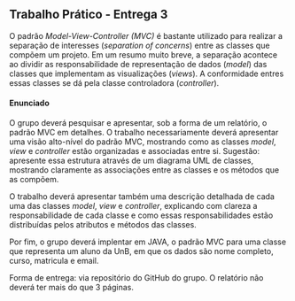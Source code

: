 ## Trabalho Prático - Entrega 3

O padrão _Model-View-Controller (MVC)_ é bastante utilizado para realizar a
separação de interesses (_separation of concerns_) entre as classes que compõem
um projeto. Em um resumo muito breve, a separação acontece ao dividir as
responsabilidade de representação de dados (_model_) das classes que implementam
as visualizações (_views_). A conformidade entres essas classes se dá pela
classe controladora (_controller_). 

#### Enunciado

O grupo deverá pesquisar e apresentar, sob a forma de um relatório, o padrão MVC
em detalhes. O trabalho necessariamente deverá apresentar uma visão alto-nível
do padrão MVC, mostrando como as classes _model_, _view_ e _controller_ estão
organizadas e associadas entre si. Sugestão: apresente essa estrutura através de
um diagrama UML de classes, mostrando claramente as associações entre as classes
e os métodos que as compõem. 

O trabalho deverá apresentar também uma descrição detalhada de cada uma das
classes _model_, _view_ e _controller_, explicando com clareza a
responsabilidade de cada classe e como essas responsabilidades estão
distribuídas pelos atributos e métodos das classes. 

Por fim, o grupo deverá implentar em JAVA, o padrão MVC para uma classe que
representa um aluno da UnB, em que os dados são nome completo, curso, matricula
e email. 

Forma de entrega: via repositório do GitHub do grupo. O relatório não deverá ter
mais do que 3 páginas.
